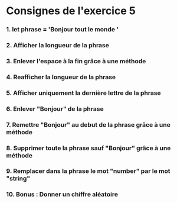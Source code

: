 # Consignes de l'exercice 5
### 1. let phrase = 'Bonjour tout le monde    '

### 2. Afficher la longueur de la phrase


### 3. Enlever l'espace à la fin grâce à une méthode


### 4. Reafficher la longueur de la phrase


### 5. Afficher uniquement la dernière lettre de la phrase


### 6. Enlever "Bonjour" de la phrase


### 7. Remettre "Bonjour" au debut de la phrase grâce à une méthode


### 8. Supprimer toute la phrase sauf "Bonjour" grâce à une méthode


### 9. Remplacer dans la phrase le mot "number" par le mot "string"

### 10. Bonus : Donner un chiffre aléatoire 


